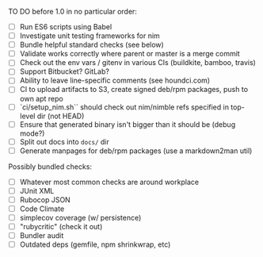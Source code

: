 
TO DO before 1.0 in no particular order:

- [ ] Run ES6 scripts using Babel
- [ ] Investigate unit testing frameworks for nim
- [ ] Bundle helpful standard checks (see below)
- [ ] Validate works correctly where parent or master is a merge commit
- [ ] Check out the env vars / gitenv in various CIs (buildkite, bamboo, travis)
- [ ] Support Bitbucket? GitLab?
- [ ] Ability to leave line-specific comments (see houndci.com)
- [ ] CI to upload artifacts to S3, create signed deb/rpm packages, push to own apt repo
- [ ] `ci/setup_nim.sh`` should check out nim/nimble refs specified in top-level dir (not HEAD)
- [ ] Ensure that generated binary isn't bigger than it should be (debug mode?)
- [ ] Split out docs into `docs/` dir
- [ ] Generate manpages for deb/rpm packages (use a markdown2man util)

Possibly bundled checks:
- [ ] Whatever most common checks are around workplace
- [ ] JUnit XML
- [ ] Rubocop JSON
- [ ] Code Climate
- [ ] simplecov coverage (w/ persistence)
- [ ] "rubycritic" (check it out)
- [ ] Bundler audit
- [ ] Outdated deps (gemfile, npm shrinkwrap, etc)
